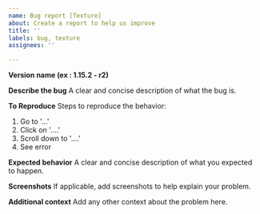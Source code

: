 ```yaml
---
name: Bug report [Texture]
about: Create a report to help us improve
title: ''
labels: bug, texture
assignees: ''

---
```


**Version name (ex : 1.15.2 - r2)**

**Describe the bug**
A clear and concise description of what the bug is.

**To Reproduce**
Steps to reproduce the behavior:
1. Go to '...'
2. Click on '....'
3. Scroll down to '....'
4. See error

**Expected behavior**
A clear and concise description of what you expected to happen.

**Screenshots**
If applicable, add screenshots to help explain your problem.

**Additional context**
Add any other context about the problem here.